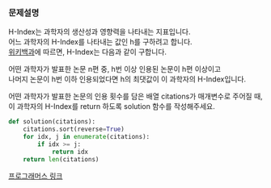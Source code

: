 ### 문제설명
H-Index는 과학자의 생산성과 영향력을 나타내는 지표입니다.   
어느 과학자의 H-Index를 나타내는 값인 h를 구하려고 합니다.  
[위키백과](https://en.wikipedia.org/wiki/H-index)에 따르면, H-Index는 다음과 같이 구합니다.

어떤 과학자가 발표한 논문 n편 중, h번 이상 인용된 논문이 h편 이상이고   
나머지 논문이 h번 이하 인용되었다면 h의 최댓값이 이 과학자의 H-Index입니다.

어떤 과학자가 발표한 논문의 인용 횟수를 담은 배열 citations가 매개변수로 주어질 때,   
이 과학자의 H-Index를 return 하도록 solution 함수를 작성해주세요.

```python
def solution(citations):
    citations.sort(reverse=True)
    for idx, j in enumerate(citations):
        if idx >= j:
            return idx
    return len(citations)
```

[프로그래머스 링크](https://programmers.co.kr/learn/courses/30/lessons/42747?language=python3)
